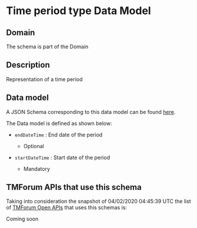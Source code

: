 # Time period type Data Model

## Domain

The  schema is part of the  Domain

## Description

Representation of a time period

## Data model

A JSON Schema corresponding to this data model can be found
[here](https://github.com/tmforum-rand/schemas/blob/candidates/Common/TimePeriodType.schema.json).

The Data model is defined as shown below:
- `endDateTime` : End date of the period

  - Optional

- `startDateTime` : Start date of the period

  - Mandatory





## TMForum APIs that use this schema

Taking into consideration the snapshot of 04/02/2020 04:45:39 UTC the list of [TMForum Open APIs](https://www.tmforum.org/open-apis/) that uses this schemas is:

Coming soon